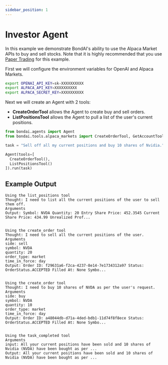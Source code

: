 ```yaml
---
sidebar_position: 1
---
```


# Investor Agent

In this example we demonstrate BondAI's ability to use the Alpaca Market APIs to buy and sell stocks. Note that it is highly recommended that you use [Paper Trading](https://alpaca.markets/docs/trading/paper-trading/) for this example.

First we will configure the environment variables for OpenAI and Alpaca Markets.

```bash
export OPENAI_API_KEY=sk-XXXXXXXXXX
export ALPACA_API_KEY=XXXXXXXXXX
export ALPACA_SECRET_KEY=XXXXXXXXXX
```

Next we will create an Agent with 2 tools:
- **CreateOrderTool** allows the Agent to create buy and sell orders.
- **ListPositionsTool** allows the Agent to pull a list of the user's current positions.

```python
from bondai.agents import Agent
from bondai.tools.alpaca_markets import CreateOrderTool, GetAccountTool, ListPositionsTool

task = "Sell off all my current positions and buy 10 shares of Nvidia."

Agent(tools=[
  CreateOrderTool(),
  ListPositionsTool()
]).run(task)
```

## Example Output

```
Using the list_positions tool
Thought: I need to list all the current positions of the user to sell them off.
Arguments
Output: Symbol: NVDA Quantity: 20 Entry Share Price: 452.3545 Current Share Price: 434.99 Unrealized Prof...


Using the create_order tool
Thought: I need to sell all the current positions of the user.
Arguments
side: sell
symbol: NVDA
quantity: 20
order_type: market
time_in_force: day
Output: Order ID: f29631a6-f2ca-4237-8e14-7e1734312a97 Status: OrderStatus.ACCEPTED Filled At: None Symbo...


Using the create_order tool
Thought: I need to buy 10 shares of NVDA as per the user's request.
Arguments
side: buy
symbol: NVDA
quantity: 10
order_type: market
time_in_force: day
Output: Order ID: a48044db-d71a-4ded-bdb1-11d74f8f8ece Status: OrderStatus.ACCEPTED Filled At: None Symbo...


Using the task_completed tool
Arguments
input: All your current positions have been sold and 10 shares of Nvidia (NVDA) have been bought as per ...
Output: All your current positions have been sold and 10 shares of Nvidia (NVDA) have been bought as per ...
```